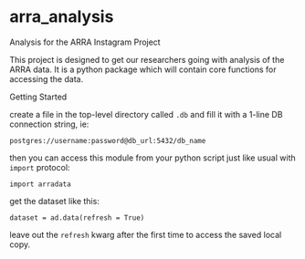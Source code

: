 # arra_analysis
Analysis for the ARRA Instagram Project

This project is designed to get our researchers going with analysis of the ARRA data.  It is a python package which will contain core functions for accessing the data.

Getting Started

create a file in the top-level directory called `.db` and fill it with a 1-line DB connection string, ie:

`postgres://username:password@db_url:5432/db_name`

then you can access this module from your python script just like usual with `import` protocol:

`import arradata`

get the dataset like this:

`dataset = ad.data(refresh = True)` 

leave out the `refresh` kwarg after the first time to access the saved local copy.
